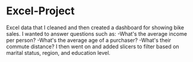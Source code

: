 # Excel-Project
Excel data that I cleaned and then created a dashboard for showing bike sales.
I wanted to answer questions such as:
-What's the average income per person?
-What's the average age of a purchaser?
-What's their commute distance?
I then went on and added slicers to filter based on marital status, region, and education level.
